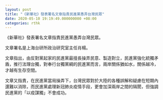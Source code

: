 ```yaml
---
layout: post
title: "《新華社》發表署名文章指責民進黨愚弄台灣民眾"
date: 2020-05-10 19:19:49.000000000 +08:00
categories: rthk
---
```


《新華社》發表署名文章指責民進黨愚弄台灣民眾。

文章署名是上海台研所政治研究室主任肖楊。

文章指出，由反對黨起家的民進黨最擅長操弄民意、製造對立，民進黨強化統獨矛盾，推行法理台獨，對奉行台獨黨綱的民進黨而言，兩岸關係猶如水，關係越冷，才越有生存空間。

文章又指責，在民進黨當局操弄下，台灣民眾對於大陸的各種誤解和疑慮在短期內還難以消除，而民進黨處理新冠肺炎疫情手段，更會加深兩岸之間的隔閡，但強調民進黨的「以疫謀獨」不會成功。
